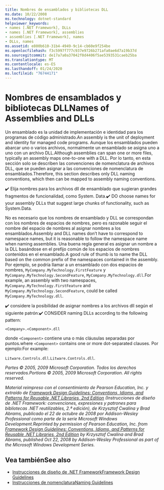 ```yaml
---
title: Nombres de ensamblados y bibliotecas DLL
ms.date: 10/22/2008
ms.technology: dotnet-standard
helpviewer_keywords:
- names [.NET Framework], DLLs
- names [.NET Framework], assemblies
- assemblies [.NET Framework], names
- DLLs, names
ms.assetid: e800b610-31b4-4949-9c14-cb60e9f254be
ms.openlocfilehash: f3c5997f777c937e9726b271afa0ae6d7a19b37d
ms.sourcegitcommit: de17a7a0a37042f0d4406f5ae5393531caeb25ba
ms.translationtype: MT
ms.contentlocale: es-ES
ms.lasthandoff: 01/24/2020
ms.locfileid: "76744171"
---
```

# <a name="names-of-assemblies-and-dlls"></a><span data-ttu-id="36653-102">Nombres de ensamblados y bibliotecas DLL</span><span class="sxs-lookup"><span data-stu-id="36653-102">Names of Assemblies and DLLs</span></span>
<span data-ttu-id="36653-103">Un ensamblado es la unidad de implementación e identidad para los programas de código administrado.</span><span class="sxs-lookup"><span data-stu-id="36653-103">An assembly is the unit of deployment and identity for managed code programs.</span></span> <span data-ttu-id="36653-104">Aunque los ensamblados pueden abarcar uno o varios archivos, normalmente un ensamblado se asigna uno a uno con un archivo DLL.</span><span class="sxs-lookup"><span data-stu-id="36653-104">Although assemblies can span one or more files, typically an assembly maps one-to-one with a DLL.</span></span> <span data-ttu-id="36653-105">Por lo tanto, en esta sección solo se describen las convenciones de nomenclatura de archivos DLL, que se pueden asignar a las convenciones de nomenclatura de ensamblados.</span><span class="sxs-lookup"><span data-stu-id="36653-105">Therefore, this section describes only DLL naming conventions, which then can be mapped to assembly naming conventions.</span></span>

 <span data-ttu-id="36653-106">✔️ Elija nombres para los archivos dll de ensamblado que sugieran grandes fragmentos de funcionalidad, como System. Data.</span><span class="sxs-lookup"><span data-stu-id="36653-106">✔️ DO choose names for your assembly DLLs that suggest large chunks of functionality, such as System.Data.</span></span>

 <span data-ttu-id="36653-107">No es necesario que los nombres de ensamblado y DLL se correspondan con los nombres de espacios de nombres, pero es razonable seguir el nombre del espacio de nombres al asignar nombres a los ensamblados.</span><span class="sxs-lookup"><span data-stu-id="36653-107">Assembly and DLL names don’t have to correspond to namespace names, but it is reasonable to follow the namespace name when naming assemblies.</span></span> <span data-ttu-id="36653-108">Una buena regla general es asignar un nombre a la DLL basándose en el prefijo común de los espacios de nombres contenidos en el ensamblado.</span><span class="sxs-lookup"><span data-stu-id="36653-108">A good rule of thumb is to name the DLL based on the common prefix of the namespaces contained in the assembly.</span></span> <span data-ttu-id="36653-109">Por ejemplo, se podría llamar a un ensamblado con dos espacios de nombres, `MyCompany.MyTechnology.FirstFeature` y `MyCompany.MyTechnology.SecondFeature`, `MyCompany.MyTechnology.dll`.</span><span class="sxs-lookup"><span data-stu-id="36653-109">For example, an assembly with two namespaces, `MyCompany.MyTechnology.FirstFeature` and `MyCompany.MyTechnology.SecondFeature`, could be called `MyCompany.MyTechnology.dll`.</span></span>

 <span data-ttu-id="36653-110">✔️ considere la posibilidad de asignar nombres a los archivos dll según el siguiente patrón:</span><span class="sxs-lookup"><span data-stu-id="36653-110">✔️ CONSIDER naming DLLs according to the following pattern:</span></span>

 `<Company>.<Component>.dll`

 <span data-ttu-id="36653-111">donde `<Component>` contiene una o más cláusulas separadas por puntos.</span><span class="sxs-lookup"><span data-stu-id="36653-111">where `<Component>` contains one or more dot-separated clauses.</span></span> <span data-ttu-id="36653-112">Por ejemplo:</span><span class="sxs-lookup"><span data-stu-id="36653-112">For example:</span></span>

 <span data-ttu-id="36653-113">`Litware.Controls.dll`.</span><span class="sxs-lookup"><span data-stu-id="36653-113">`Litware.Controls.dll`.</span></span>

 <span data-ttu-id="36653-114">*Partes © 2005, 2009 Microsoft Corporation. Todos los derechos reservados.*</span><span class="sxs-lookup"><span data-stu-id="36653-114">*Portions © 2005, 2009 Microsoft Corporation. All rights reserved.*</span></span>

 <span data-ttu-id="36653-115">*Material reimpreso con el consentimiento de Pearson Education, Inc. y extraído de [Framework Design Guidelines: Conventions, Idioms, and Patterns for Reusable .NET Libraries, 2nd Edition](https://www.informit.com/store/framework-design-guidelines-conventions-idioms-and-9780321545619) (Instrucciones de diseño de .NET Framework: convenciones, expresiones y patrones para bibliotecas .NET reutilizables, 2.ª edición), de Krzysztof Cwalina y Brad Abrams, publicado el 22 de octubre de 2008 por Addison-Wesley Professional como parte de la serie Microsoft Windows Development.*</span><span class="sxs-lookup"><span data-stu-id="36653-115">*Reprinted by permission of Pearson Education, Inc. from [Framework Design Guidelines: Conventions, Idioms, and Patterns for Reusable .NET Libraries, 2nd Edition](https://www.informit.com/store/framework-design-guidelines-conventions-idioms-and-9780321545619) by Krzysztof Cwalina and Brad Abrams, published Oct 22, 2008 by Addison-Wesley Professional as part of the Microsoft Windows Development Series.*</span></span>

## <a name="see-also"></a><span data-ttu-id="36653-116">Vea también</span><span class="sxs-lookup"><span data-stu-id="36653-116">See also</span></span>

- [<span data-ttu-id="36653-117">Instrucciones de diseño de .NET Framework</span><span class="sxs-lookup"><span data-stu-id="36653-117">Framework Design Guidelines</span></span>](../../../docs/standard/design-guidelines/index.md)
- [<span data-ttu-id="36653-118">Instrucciones de nomenclatura</span><span class="sxs-lookup"><span data-stu-id="36653-118">Naming Guidelines</span></span>](../../../docs/standard/design-guidelines/naming-guidelines.md)
